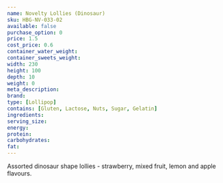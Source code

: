 ```yaml
---
name: Novelty Lollies (Dinosaur)
sku: HBG-NV-033-02
available: false
purchase_option: 0
price: 1.5
cost_price: 0.6
container_water_weight: 
container_sweets_weight: 
width: 230
height: 100
depth: 10
weight: 0
meta_description: 
brand: 
type: [Lollipop]
contains: [Gluten, Lactose, Nuts, Sugar, Gelatin]
ingredients: 
serving_size: 
energy: 
protein: 
carbohydrates: 
fat: 
---
```

Assorted dinosaur shape lollies - strawberry, mixed fruit, lemon and apple flavours.